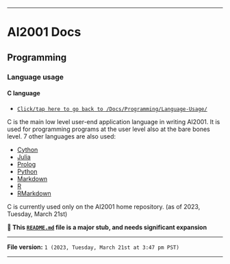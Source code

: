 
***

# AI2001 Docs

## Programming

### Language usage

#### C language

- [`Click/tap here to go back to /Docs/Programming/Language-Usage/`](/Docs/Programming/Language-Usage/)

C is the main low level user-end application language in writing AI2001. It is used for programming programs at the user level also at the bare bones level. 7 other languages are also used:

- [Cython](/Docs/Programming/Language-Usage/Cython/)
- [Julia](/Docs/Programming/Language-Usage/Julia/)
- [Prolog](/Docs/Programming/Language-Usage/Prolog/)
- [Python](/Docs/Programming/Language-Usage/Python/)
- [Markdown](/Docs/Programming/Language-Usage/Markdown/)
- [R](/Docs/Programming/Language-Usage/R/)
- [RMarkdown](/Docs/Programming/Language-Usage/RMarkdown/)

C is currently used only on the AI2001 home repository. (as of 2023, Tuesday, March 21st)

**🌱️ This [`README.md`](/Programming/Language-Usage/Python/README.md) file is a major stub, and needs significant expansion**

***

**File version:** `1 (2023, Tuesday, March 21st at 3:47 pm PST)`

***

